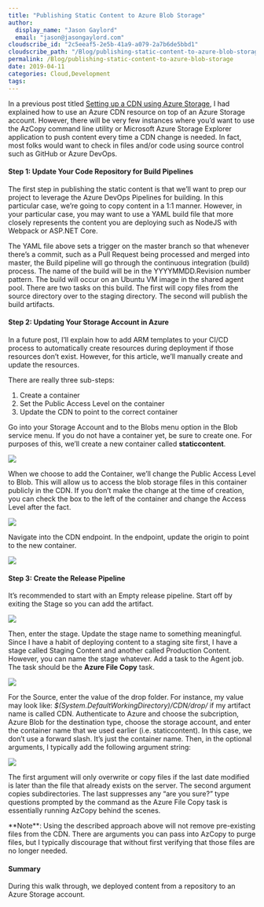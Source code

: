 ```yaml
---
title: "Publishing Static Content to Azure Blob Storage"
author: 
  display_name: "Jason Gaylord"
  email: "jason@jasongaylord.com"
cloudscribe_id: "2c5eeaf5-2e5b-41a9-a079-2a7b6de5bbd1"
cloudscribe_path: "/Blog/publishing-static-content-to-azure-blob-storage"
permalink: /Blog/publishing-static-content-to-azure-blob-storage
date: 2019-04-11
categories: Cloud,Development
tags: 
---
```


In a previous post titled [Setting up a CDN using Azure Storage](https://jasong.us/2TOn30v), I had explained how to use an Azure CDN resource on top of an Azure Storage account. However, there will be very few instances where you’d want to use the AzCopy command line utility or Microsoft Azure Storage Explorer application to push content every time a CDN change is needed. In fact, most folks would want to check in files and/or code using source control such as GitHub or Azure DevOps.

#### Step 1: Update Your Code Repository for Build Pipelines

The first step in publishing the static content is that we’ll want to prep our project to leverage the Azure DevOps Pipelines for building. In this particular case, we’re going to copy content in a 1:1 manner. However, in your particular case, you may want to use a YAML build file that more closely represents the content you are deploying such as NodeJS with Webpack or ASP.NET Core. 

The YAML file above sets a trigger on the master branch so that whenever there’s a commit, such as a Pull Request being processed and merged into master, the Build pipeline will go through the continuous integration (build) process. The name of the build will be in the YYYYMMDD.Revision number pattern. The build will occur on an Ubuntu VM image in the shared agent pool. There are two tasks on this build. The first will copy files from the source directory over to the staging directory. The second will publish the build artifacts.

#### Step 2: Updating Your Storage Account in Azure

In a future post, I’ll explain how to add ARM templates to your CI/CD process to automatically create resources during deployment if those resources don’t exist. However, for this article, we’ll manually create and update the resources.

There are really three sub-steps:

1.  Create a container
2.  Set the Public Access Level on the container
3.  Update the CDN to point to the correct container

Go into your Storage Account and to the Blobs menu option in the Blob service menu. If you do not have a container yet, be sure to create one. For purposes of this, we’ll create a new container called **staticcontent**. 

![](https://cdn.jasongaylord.com/images/2019/04/11/StorageAccount-ContainerList.jpg)

When we choose to add the Container, we’ll change the Public Access Level to Blob. This will allow us to access the blob storage files in this container publicly in the CDN. If you don’t make the change at the time of creation, you can check the box to the left of the container and change the Access Level after the fact.

![](https://cdn.jasongaylord.com/images/2019/04/11/StorageAccount-AddContainer.jpg)

Navigate into the CDN endpoint. In the endpoint, update the origin to point to the new container. 

![](https://cdn.jasongaylord.com/images/2019/04/11/CDNEndpoint.jpg)

#### Step 3: Create the Release Pipeline

It’s recommended to start with an Empty release pipeline. Start off by exiting the Stage so you can add the artifact.

![](https://cdn.jasongaylord.com/images/2019/04/11/EmptyPipeline.jpg)

Then, enter the stage. Update the stage name to something meaningful. Since I have a habit of deploying content to a staging site first, I have a stage called Staging Content and another called Production Content. However, you can name the stage whatever. Add a task to the Agent job. The task should be the **Azure File Copy** task. 

![](https://cdn.jasongaylord.com/images/2019/04/11/AzureFileCopy.jpg)

For the Source, enter the value of the drop folder. For instance, my value may look like: *$(System.DefaultWorkingDirectory)/CDN/drop/* if my artifact name is called CDN. Authenticate to Azure and choose the subcription, Azure Blob for the destination type, choose the storage account, and enter the container name that we used earlier (i.e. staticcontent). In this case, we don’t use a forward slash. It’s just the container name. Then, in the optional arguments, I typically add the following argument string:

![](https://cdn.jasongaylord.com/images/2019/04/11/AzCopyArguments.jpg)

The first argument will only overwrite or copy files if the last date modified is later than the file that already exists on the server. The second argument copies subdirectories. The last suppresses any “are you sure?” type questions prompted by the command as the Azure File Copy task is essentially running AzCopy behind the scenes.

<div class="alert alert-primary">**Note**: Using the described approach above will not remove pre-existing files from the CDN. There are arguments you can pass into AzCopy to purge files, but I typically discourage that without first verifying that those files are no longer needed.</div>


#### Summary

During this walk through, we deployed content from a repository to an Azure Storage account.
